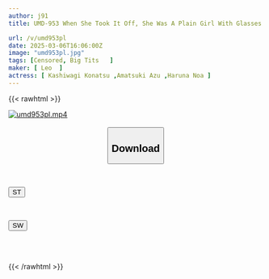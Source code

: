 ```yaml
---
author: j91
title: UMD-953 When She Took It Off, She Was A Plain Girl With Glasses And Big Breasts!

url: /v/umd953pl
date: 2025-03-06T16:06:00Z
image: "umd953pl.jpg"
tags: [Censored, Big Tits	]
maker: [ Leo  ]
actress: [ Kashiwagi Konatsu ,Amatsuki Azu ,Haruna Noa ]
---
```



{{< rawhtml >}}

<div class="video" data-videoid="l07GMvAyyLu7XQW">
    <a href="javascript:;">
        <img src="/v/umd953pl/umd953pl.jpg" width="WIDTH" height="HEIGHT" alt="umd953pl.mp4" loading="lazy">
    </a>
</div>

<script type="text/javascript" src="https://j91.asia/asset/on-demand-st.js"></script>

<br>
  <link rel="stylesheet" href="https://j91.asia/asset/bs5.css">
  
  <center>
  <button class="btn btn-primary" type="button" data-bs-toggle="collapse" data-bs-target=".multi-collapse" aria-expanded="false" aria-controls="multiCollapseExample1 multiCollapseExample2"><h2>Download</h2></button></center>
</p>
<div class="row">
  <div class="col">
    <div class="collapse multi-collapse" id="multiCollapseExample1">
      <div class="card card-body">
	      	      <br>
<div class="buttons">  
<p><a href="/v/umd953pl/st.html" target="_blank"><button class="btn-hover color-3"><i class="fa fa-download"></i> ST</button></a></p></div>
    </div>
  </div>
</div>
  <div class="col">
    <div class="collapse multi-collapse" id="multiCollapseExample2">
      <div class="card card-body">
	      <br>
<div class="buttons">
<p><a href="/v/umd953pl/sw.html" target="_blank"><button class="btn-hover color-2"><i class="fa fa-download"></i> SW</button></a></p></div>
<br><br>
      </div>
    </div>
  </div>
</div>

{{< /rawhtml >}}